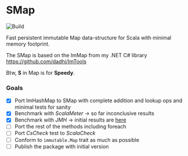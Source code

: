 # SMap

![Build](https://github.com/dadhi/SMap/actions/workflows/scala.yml/badge.svg)

Fast persistent immutable Map data-structure for Scala with minimal memory footprint.  

The SMap is based on the ImMap from my .NET C# library https://github.com/dadhi/ImTools  

Btw, **S** in Map is for **Speedy**.

### Goals

- [X] Port ImHashMap to SMap with complete addition and lookup ops and minimal tests for sanity
- [X] Benchmark with *ScalaMeter* -> so far inconclusive results
- [X] Benchmark with *JMH* -> initial results are [here](https://jmh.morethan.io/?source=https://raw.githubusercontent.com/dadhi/SMap/main/benchmarks/jmh-results.json)
- [ ] Port the rest of the methods including foreach
- [ ] Port *CsCheck* test to *ScalaCheck*
- [ ] Conform to `immutable.Map` trait as much as possible
- [ ] Publish the package with initial version
